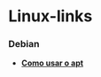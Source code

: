 # Linux-links

### Debian
- [**Como usar o apt**](https://www.debian.org/doc/manuals/apt-howto/ch-apt-get.pt-br.html)
